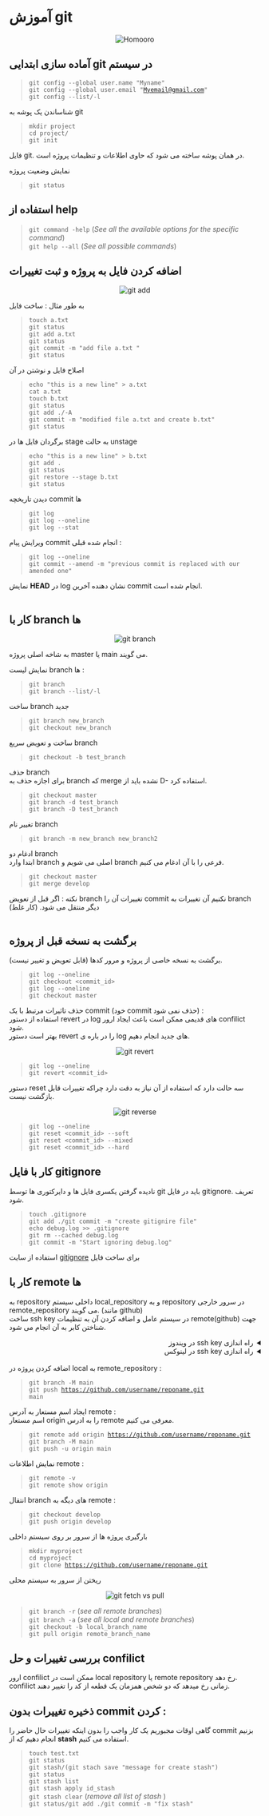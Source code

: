 # آموزش git

<div align="center">
  <img src="https://avatars.githubusercontent.com/u/129286738?s=200&v=4" alt="Homooro" style="width:auto;">
</div>

## آماده سازی ابتدایی git در سیستم
 
> <code>git config --global user.name "Myname"</code>  
> <code>git config --global user.email "Myemail@gmail.com"</code>  
> <code>git config --list/-l</code>  

<p>شناساندن یک پوشه به git</p>

> <code>mkdir project</code>  
> <code>cd project/</code>  
> <code>git init</code>  

فایل git. در همان پوشه ساخته می شود که حاوی اطلاعات و تنظیمات پروژه است.  

<p>نمایش وضعیت پروژه </p>  

> <code>git status</code>  

## استفاده از help  
> <code>git command -help</code>  (<em>See all the available options for the specific command</em>)  
> <code>git help --all</code>  (<em>See all possible commands</em>) 

## اضافه کردن فایل به پروژه و ثبت تغییرات

<div align="center">
  <img src="https://encrypted-tbn0.gstatic.com/images?q=tbn:ANd9GcTjUMKlOAdFOWaBW_Dk8Odg2AZipZo2b49RsvsKOeqPXLYC_8tvRH80Byc4HMu1rnaM714&usqp=CAU" alt="git add" style="width:auto;">
</div>  

به طور مثال : ساخت فایل  

> <code>touch a.txt</code>  
> <code>git status</code>  
> <code>git add a.txt</code>  
> <code>git status</code>  
> <code>git commit -m "add file a.txt "</code>  
> <code>git status</code>  

اصلاح فایل و نوشتن در آن  
> <code>echo "this is a new line" > a.txt</code>  
> <code>cat a.txt</code>    
> <code>touch b.txt</code>  
> <code>git status</code>  
> <code>git add ./-A</code>   
> <code>git commit -m "modified file a.txt and create b.txt"</code>  
> <code>git status</code>  

برگردان فایل ها در stage به حالت unstage

> <code>echo "this is a new line" > b.txt</code>     
> <code>git add .</code>  
> <code>git status</code>  
> <code>git restore --stage b.txt </code>  
> <code>git status</code>   

دیدن تاریخچه commit ها

> <code>git log</code>  
> <code>git log --oneline</code>  
> <code>git log --stat</code>  

ویرایش پیام commit انجام شده قبلی :   
> <code>git log --oneline</code>  
> <code>git commit --amend -m "previous commit is replaced with our amended one"</code>  

نمایش **HEAD** در log نشان دهنده آخرین commit انجام شده است.  
</br>  
## کار با branch ها

<div align="center">
  <img src="https://encrypted-tbn0.gstatic.com/images?q=tbn:ANd9GcTFKUtCq_zsUm4gX7FwWydZ99wzZLUDv0R45hgdoB3_5BAyEmbPt5qXPB7RzDRXfYBjTf0&usqp=CAU" alt="git branch" style="width:auto;">
</div>

به شاخه اصلی پروژه master یا main می گویند.  

نمایش لیست branch ها :  
> <code>git branch</code>  
> <code>git branch --list/-l</code>  

ساخت branch جدید  
> <code>git branch new_branch</code>  
> <code>git checkout new_branch</code>  

ساخت و تعویض سریع branch  
> <code>git checkout -b test_branch</code> 

حذف branch   
برای اجازه حذف به branch که merge نشده باید از D- استفاده کرد.  
> <code>git checkout master</code>   
> <code>git branch -d test_branch</code>  
> <code>git branch -D test_branch</code>  

تغییر نام branch  
> <code>git branch -m new_branch new_branch2</code>  

ادغام دو branch  
ابتدا وارد branch اصلی می شویم و branch فرعی را با آن ادغام می کنیم.  

> <code>git checkout master </code>   
> <code>git merge develop </code>  

نکته : اگر قبل از تعویض  branch تغییرات آن را commit نکنیم آن تغییرات به branch دیگر منتقل می شود. (کار غلط)  
</br>
## برگشت به نسخه قبل از پروژه  

برگشت به نسخه خاصی از پروژه و مرور کدها (قابل تعویض و تغییر نیست).  
> <code>git log --oneline </code>   
> <code>git checkout <commit_id> </code>  
> <code>git log --oneline </code>  
> <code>git checkout master </code>  

حذف تاثیرات مرتبط با یک commit (خود commit حذف نمی شود) :  
استفاده از دستور revert در log های قدیمی ممکن است باعث ایجاد ارور confilict شود.  
بهتر است دستور revert را در باره ی log های جدید انجام دهیم.  
<div align="center">
  <img src="https://encrypted-tbn0.gstatic.com/images?q=tbn:ANd9GcREslOV3MOQDtRqG21waIy_t9lHL0WQTDBlTeCxK-gTrCdHl9ZYXzb6e4JjTFQpAmRLUNE&usqp=CAU" alt="git revert" style="width:auto;">  
</div>  

> <code>git log --oneline </code>   
> <code>git revert <commit_id> </code>  

دستور reset سه حالت دارد که استفاده از آن نیاز به دقت دارد چراکه تغییرات قابل بازگشت نیست.  
<div align="center">
  <img src="https://www.bogotobogo.com/DevOps/SCM/Git/images/Hard_Reset/three-resets.png" alt="git reverse" style="width:auto;">
</div>  

> <code>git log --oneline </code>   
> <code>git reset <commit_id> --soft</code>  
> <code>git reset <commit_id>  --mixed</code>  
> <code>git reset <commit_id>  --hard</code>  

## کار با فایل gitignore  
نادیده گرفتن یکسری فایل ها و دایرکتوری ها توسط git باید در فایل gitignore. تعریف شود.  

> <code>touch .gitignore</code>  
> <code>git add ./git commit -m "create gitignire file"</code>   
> <code>echo debug.log >> .gitignore </code>  
> <code>git rm --cached debug.log </code>  
> <code>git commit -m "Start ignoring debug.log"</code>  

استفاده از سایت [gitignore](https://www.toptal.com/developers/gitignore) برای ساخت فایل 

## کار با remote ها  
به repository داخلی سیستم local_repository و به repository در سرور خارجی remote_repository می گویند. (مانند github)  
ساخت ssh key در سیستم عامل و اضافه کردن آن به تنظیمات remote(github) جهت شناختن کابر به آن انجام می شود.  

<details dir="rtl">
<summary>راه اندازی ssh key در ویندوز</summary>  
نرم افزار Command Prompt را باز کنید و دستور زیر را در آن تایپ کنید.</br>

> <code>ssh-keygen</code>

به صورت پیش فرض کلید SSh در مسیر C:\Users\your_username/.ssh/id_rsa. ذخیره می شود. برای تایید Enter بزنید.
سپس از شما درخواست میکند برای امنیت بیشتر یک پسورد وارد کنید در صورتی که نمی خواهید پسوردی وارد کنید کافیه دوباره enter بزنید.</br>
پس از ساخته شدن و ذخیره کردن کلید SSH به فولدر مربوطه مراجعه کنید. دو فایل در آن موجود است. فایل id_rsa که پسوندی ندارد و فایل id_rsa.pub که این فایل همان کلیدی است که روی سرورها برای احراز هویت آپلود می‌کنید. فایل اول در حقیقت کلید خصوصی است که می‌بایست از آن حفاظت کنید و در واقع نباید در اختیار کسی قرار بگیرد.</br>
حال وارد تنظیمات ریپازیتوری آنلاینتان شوید و افزودن ssh key را انتخاب کنید و سپس محتویات فایل id_rsa.pub را در آن بریزید.</br>

</details>


<details dir="rtl">
<summary>راه اندازی ssh key در لینوکس</summary>  
اولین مرحله برای تنظیم کلیدهای SSH در اوبونتو، ایجاد یک جفت کلید در ماشین کاربر یا همان کلاینت است:  

> <code>ssh-keygen</code>  

در این مرحله، باید اینتر (Enter) را فشار دهید تا جفت کلید SSH./ را در فضای پیش‌فرض دایرکتوری SSH ذخیره کنید.  همچنین، امکان تعیین مسیر جایگزین وجود دارد.</br>
سپس از شما درخواست میکند برای امنیت بیشتر یک پسورد وارد کنید در صورتی که نمی خواهید پسوردی وارد کنید کافیه دوباره enter بزنید.</br>
پس از اجرای دستور فوق، در آدرس ~/.ssh ، دو فایل id_rsa و id_rsa.pub ساخته می‌شوند که به ترتیب کلید خصوصی(private key) و کلید عمومی(public key) شما می‌باشند.</br>
حال وارد تنظیمات ریپازیتوری آنلاینتان شوید و افزودن ssh key را انتخاب کنید و سپس محتویات فایل id_rsa.pub را در آن بریزید. (دقت کنید که برای دسترسی به این قسمت لازم است که دسترسی مدیر یاadministrative priviledge داشته باشید.)</br>

</details>

</br>
اضافه کردن پروژه در local به remote_repository :  
 
> <code>git branch -M main</code>   
> <code>git push https://github.com/username/reponame.git main</code>  

ایجاد اسم مستعار به آدرس remote :  
اسم مستعار origin را به ادرس remote معرفی می کنیم.  
> <code>git remote add origin https://github.com/username/reponame.git</code>  
> <code>git branch -M main</code>   
> <code>git push -u origin main</code>  

نمایش اطلاعات remote :  
> <code>git remote -v</code>  
> <code>git remote show origin </code>  

انتقال branch های دیگه به remote :  
> <code>git checkout develop</code>   
> <code>git push origin develop</code>  

بارگیری پروژه ها از سرور بر روی سیستم داخلی
> <code>mkdir myproject</code>  
> <code>cd myproject</code>   
> <code>git clone https://github.com/username/reponame.git </code>  

ریختن از سرور به سیستم محلی  

<div align="center">
  <img src="https://www.edureka.co/community/?qa=blob&qa_blobid=5756095483457844058" alt="git fetch vs pull" style="width:auto;">
</div>  

> <code>git branch -r</code> (<em>see all remote branches</em>)   
> <code>git branch -a</code> (<em>see all local and remote branches</em>)   
> <code>git checkout -b local_branch_name </code>   
> <code>git pull origin remote_branch_name</code>  
 

 ## بررسی تغییرات و حل confilict

ارور confilict ممکن است در local repository یا remote repository رخ دهد. confilict زمانی رخ میدهد که دو شخص همزمان یک قطعه از کد را تغییر دهند.  </br>
## ذخیره تغییرات بدون commit کردن :  
گاهی اوقات مجبوریم یک کار واجب را بدون اینکه تغییرات حال حاضر را commit بزنیم انجام دهیم که از <b>stash</b> استفاده می کنیم.  
> <code>touch test.txt</code>     
> <code>git status</code>   
> <code>git stash/(git stach save "message for create stash")</code>  
> <code>git status</code>     
> <code>git stash list</code>   
> <code>git stash apply id_stash</code>  
> <code>git stash clear</code> (<em>remove all list of stash </em>)  
> <code>git status/git add ./git commit -m "fix stash"</code>   


